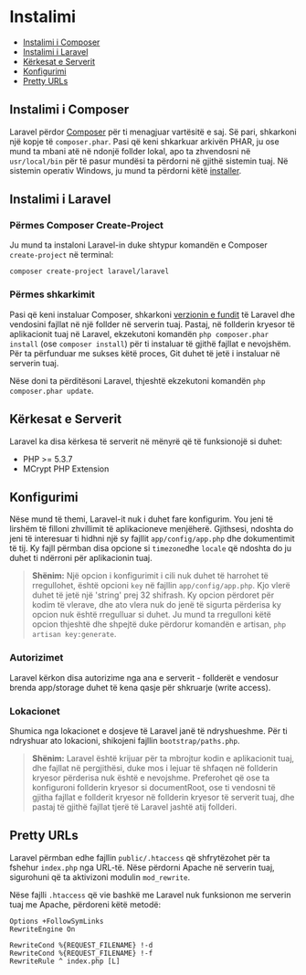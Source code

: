 # Instalimi

- [Instalimi i Composer](#instalimi-i-composer)
- [Instalimi i Laravel](#instalimi-i-laravel)
- [Kërkesat e Serverit](#kerkesat-e-serverit)
- [Konfigurimi](#konfigurimi)
- [Pretty URLs](#pretty-urls)

<a name="instalimi-i-composer"></a>
## Instalimi i Composer

Laravel përdor [Composer](http://getcomposer.org) për ti menagjuar vartësitë e saj. Së pari, shkarkoni një kopje të `composer.phar`. Pasi që keni shkarkuar arkivën PHAR, ju ose mund ta mbani atë në ndonjë follder lokal, apo ta zhvendosni në `usr/local/bin` për të pasur mundësi ta përdorni në gjithë sistemin tuaj. Në sistemin operativ Windows, ju mund ta përdorni këtë [installer](https://getcomposer.org/Composer-Setup.exe).

<a name="instalimi-i-laravel"></a>
## Instalimi i Laravel

### Përmes Composer Create-Project

Ju mund ta instaloni Laravel-in duke shtypur komandën e Composer `create-project` në terminal:

	composer create-project laravel/laravel

### Përmes shkarkimit

Pasi që keni instaluar Composer, shkarkoni [verzionin e fundit](https://github.com/laravel/laravel/archive/master.zip) të Laravel dhe vendosini fajllat në një follder në serverin tuaj. Pastaj, në follderin kryesor të aplikacionit tuaj në Laravel, ekzekutoni komandën `php composer.phar install` (ose `composer install`) për ti instaluar të gjithë fajllat e nevojshëm. Për ta përfunduar me sukses këtë proces, Git duhet të jetë i instaluar në serverin tuaj.

Nëse doni ta përditësoni Laravel, thjeshtë ekzekutoni komandën `php composer.phar update`.

<a name="kerkesat-e-serverit"></a>
## Kërkesat e Serverit

Laravel ka disa kërkesa të serverit në mënyrë që të funksionojë si duhet:

- PHP >= 5.3.7
- MCrypt PHP Extension

<a name="konfigurimi"></a>
## Konfigurimi

Nëse mund të themi, Laravel-it nuk i duhet fare konfigurim. You jeni të lirshëm të filloni zhvillimit të aplikacioneve menjëherë. Gjithsesi, ndoshta do jeni të interesuar ti hidhni një sy fajllit `app/config/app.php` dhe dokumentimit të tij. Ky fajll përmban disa opcione si `timezone`dhe `locale` që ndoshta do ju duhet ti ndërroni për aplikacionin tuaj.

> **Shënim:** Një opcion i konfigurimit i cili nuk duhet të harrohet të rregullohet, është opcioni `key` në fajllin `app/config/app.php`. Kjo vlerë duhet të jetë një 'string' prej 32 shifrash. Ky opcion përdoret për kodim të vlerave, dhe ato vlera nuk do jenë të sigurta përderisa ky opcion nuk është rregulluar si duhet. Ju mund ta rregulloni këtë opcion thjeshtë dhe shpejtë duke përdorur komandën e artisan, `php artisan key:generate`.

<a name="permissions"></a>
### Autorizimet
Laravel kërkon disa autorizime nga ana e serverit - follderët e vendosur brenda app/storage duhet të kena qasje për shkruarje (write access).

<a name="paths"></a>
### Lokacionet

Shumica nga lokacionet e dosjeve të Laravel janë të ndryshueshme. Për ti ndryshuar ato lokacioni, shikojeni fajllin `bootstrap/paths.php`.

> **Shënim:** Laravel është krijuar për ta mbrojtur kodin e aplikacionit tuaj, dhe fajllat në pergjithësi, duke mos i lejuar të shfaqen në follderin kryesor përderisa nuk është e nevojshme. Preferohet që ose ta konfiguroni follderin kryesor si documentRoot, ose ti vendosni të gjitha fajllat e follderit kryesor në follderin kryesor të serverit tuaj, dhe pastaj të gjithë fajllat tjerë të Laravel jashtë atij follderi. 

<a name="pretty-urls"></a>
## Pretty URLs

Laravel përmban edhe fajllin `public/.htaccess` që shfrytëzohet për ta fshehur `index.php` nga URL-të. Nëse përdorni Apache në serverin tuaj, sigurohuni që ta aktivizoni modulin `mod_rewrite`.

Nëse fajlli `.htaccess` që vie bashkë me Laravel nuk funksionon me serverin tuaj me Apache, përdoreni këtë metodë:

	Options +FollowSymLinks
	RewriteEngine On

	RewriteCond %{REQUEST_FILENAME} !-d
	RewriteCond %{REQUEST_FILENAME} !-f
	RewriteRule ^ index.php [L]
